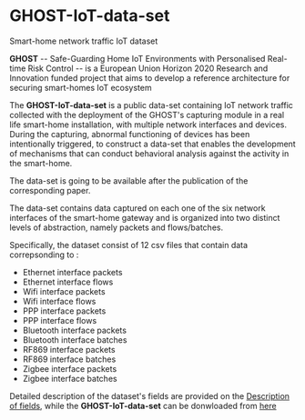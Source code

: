 # GHOST-IoT-data-set
Smart-home network traffic IoT dataset

**GHOST** -- Safe-Guarding Home IoT Environments with Personalised Real-time Risk Control -- is a European Union Horizon 2020 Research and Innovation funded project that aims to develop a reference architecture for securing smart-homes IoT ecosystem

 The **GHOST-IoT-data-set** is a public data-set containing IoT network traffic collected with the deployment of the GHOST's capturing module in a real life smart-home installation, with multiple network interfaces and devices. During the capturing, abnormal functioning of devices has been intentionally triggered, to construct a data-set that enables the development of mechanisms that can conduct behavioral analysis against the activity in the smart-home.

 The data-set is going to be available after the publication of the corresponding paper.

The data-set contains data captured on each one of the six network interfaces of the smart-home gateway and is organized into two distinct levels of abstraction, namely packets and flows/batches. 

Specifically, the dataset consist of 12 csv files that contain data correpsonding to :

- Ethernet interface packets
- Ethernet interface flows
- Wifi interface packets
- Wifi interface flows
- PPP interface packets
- PPP interface flows
- Bluetooth interface packets
- Bluetooth interface batches
- RF869 interface packets
- RF869 interface batches
- Zigbee interface packets
- Zigbee interface batches

Detailed description of the dataset's fields are provided on the [Description of fields](https://github.com/gspathoulas/ghost-iot-dataset/blob/master/Description%20of%20fields.pdf), while the **GHOST-IoT-data-set** can be donwloaded from [here](https://github.com/gspathoulas/ghost-iot-dataset/raw/master/data.rar)
